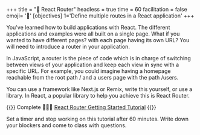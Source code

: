 +++
title = "🚏 React Router"
headless = true
time = 60
facilitation = false
emoji= '🧩'
[objectives]
    1='Define multiple routes in a React application'
+++

You've learned how to build applications with React. The different applications and examples were all built on a single page. What if you wanted to have different pages? with each page having its own URL? You will need to introduce a router in your application.

In JavaScript, a router is the piece of code which is in charge of switching between views of your application and keep each view in sync with a specific URL. For example, you could imagine having a homepage reachable from the root path / and a users page with the path /users.

You can use a framework like Next.js or Remix, write this yourself, or use a library. In React, a popular library to help you achieve this is React Router.

{{<note type="narrative" title="React Learn">}}
Complete 🧑🏾‍🎓 [React Router Getting Started Tutorial](https://reactrouter.com/en/6.21.1/start/tutorial)
{{</note>}}

Set a timer and stop working on this tutorial after 60 minutes. Write down your blockers and come to class with questions.
